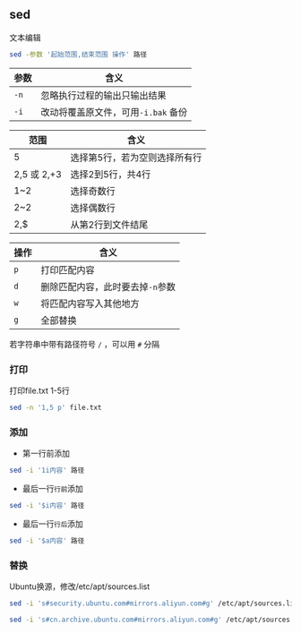 <!--
 * @Description: 
 * @Version: 1.0
 * @Author: DaLao
 * @Email: dalao_li@163.com
 * @Date: 2022-02-21 18:34:05
 * @LastEditors: DaLao
 * @LastEditTime: 2022-02-21 20:49:58
-->


## sed

文本编辑

```sh
sed -参数 '起始范围,结束范围 操作' 路径
```

| 参数 | 含义                                |
| ---- | ----------------------------------- |
| `-n` | 忽略执行过程的输出只输出结果        |
| `-i` | 改动将覆盖原文件，可用`-i.bak` 备份 |


| 范围        | 含义                          |
| ----------- | ----------------------------- |
| 5           | 选择第5行，若为空则选择所有行 |
| 2,5 或 2,+3 | 选择2到5行，共4行             |
| 1~2         | 选择奇数行                    |
| 2~2         | 选择偶数行                    |
| 2,$         | 从第2行到文件结尾             |

| 操作 | 含义                             |
| ---- | -------------------------------- |
| `p`  | 打印匹配内容                     |
| `d`  | 删除匹配内容，此时要去掉`-n`参数 |
| `w`  | 将匹配内容写入其他地方           |
| `g`  | 全部替换                         |

若字符串中带有路径符号 `/` ，可以用 `#` 分隔


### 打印

打印file.txt 1-5行
  
```sh
sed -n '1,5 p' file.txt
```


### 添加

- 第一行前添加

```sh
sed -i '1i内容' 路径
```

- 最后一行`行前`添加

```sh
sed -i '$i内容' 路径
```

- 最后一行`行后`添加

```sh
sed -i '$a内容' 路径
```


### 替换

Ubuntu换源，修改/etc/apt/sources.list

```sh
sed -i 's#security.ubuntu.com#mirrors.aliyun.com#g' /etc/apt/sources.list

sed -i 's#cn.archive.ubuntu.com#mirrors.aliyun.com#g' /etc/apt/sources.list
```
